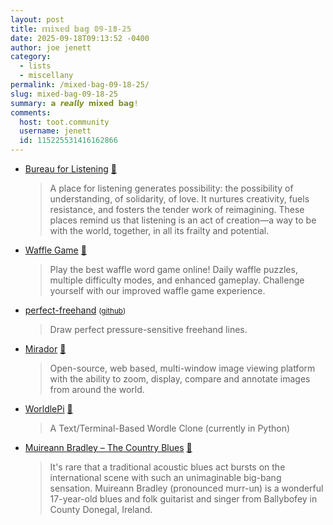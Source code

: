 ```yaml
---
layout: post
title: 𝕞𝕚𝕩𝕖𝕕 𝕓𝕒𝕘 𝟘𝟡-𝟙𝟠-𝟚𝟝
date: 2025-09-18T09:13:52 -0400
author: joe jenett
category:
  - lists
  - miscellany
permalink: /mixed-bag-09-18-25/
slug: mixed-bag-09-18-25
summary: 𝗮 𝙧𝙚𝙖𝙡𝙡𝙮 𝗺𝗶𝘅𝗲𝗱 𝗯𝗮𝗴!
comments:
  host: toot.community
  username: jenett
  id: 115225531416162866
---
```

<ul class="links">
	<li><a title="For all in the world: Listen!" href="https://bureauforlistening.com/">Bureau for Listening</a> <a title="source" href="https://pinboard.in/u:lazysoundsystem">📌</a><blockquote><p>A place for listening generates possibility: the possibility of understanding, of solidarity, of love. It nurtures creativity, fuels resistance, and fosters the tender work of reimagining. These places remind us that listening is an act of creation—a way to be with the world, together, in all its frailty and potential.</p></blockquote></li>
	<li><a title="Daily waffle Word Game" href="https://wafflegames.net/">Waffle Game</a> <a title="source" href="https://pinboard.in/u:tdjones">📌</a><blockquote><p>Play the best waffle word game online! Daily waffle puzzles, multiple difficulty modes, and enhanced gameplay. Challenge yourself with our improved waffle game experience.</p></blockquote></li>
	<li><a title="perfect-freehand" href="https://perfect-freehand-example.vercel.app/">perfect-freehand</a> <small>(<a href="https://github.com/steveruizok/perfect-freehand">github</a>)</small><blockquote><p>Draw perfect pressure-sensitive freehand lines. </p></blockquote></li>
	<li><a href="https://projectmirador.org/">Mirador</a> <a title="source" href="https://pinboard.in/u:aleksip">📌</a><blockquote><p>Open-source, web based, multi-window image viewing platform with the ability to zoom, display, compare and annotate images from around the world.</p></blockquote></li>
	<li><a title="GitHub - jaggzh/wordlepi" href="https://github.com/jaggzh/wordlepi">WorldlePi</a> <a title="yet another cool word game from tdjones" href="https://pinboard.in/u:A Text/Terminal-Based Wordle Clone (currently in Python)">📌</a><blockquote><p>A Text/Terminal-Based Wordle Clone (currently in Python)</p></blockquote></li>
	<li><a href="https://www.thecountryblues.com/artist-reviews/muireann-bradley/">Muireann Bradley – The Country Blues</a> <a title="source" href="https://pinboard.in/u:rgl7194">📌</a><blockquote><p>It's rare that a traditional acoustic blues act bursts on the international scene with such an unimaginable big-bang sensation. Muireann Bradley (pronounced murr-un) is a wonderful 17-year-old blues and folk guitarist and singer from Ballybofey in County Donegal, Ireland.</p></blockquote></li>
</ul>
<a href="https://brid.gy/publish/mastodon"></a>